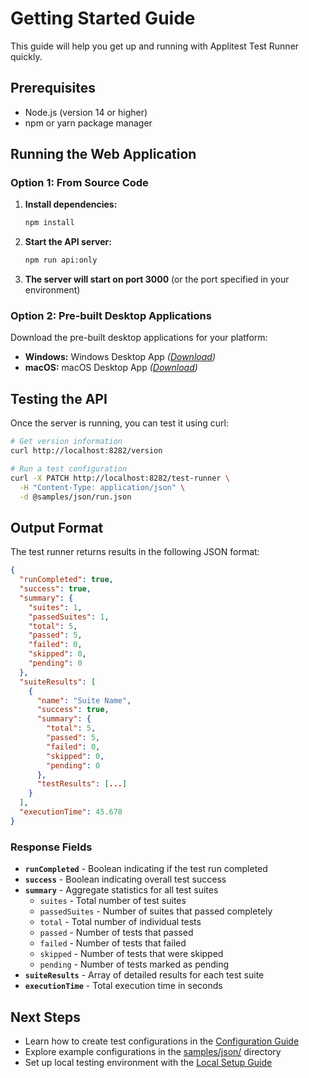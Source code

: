 # Getting Started Guide

This guide will help you get up and running with Applitest Test Runner quickly.

## Prerequisites

- Node.js (version 14 or higher)
- npm or yarn package manager

## Running the Web Application

### Option 1: From Source Code

1. **Install dependencies:**

   ```bash
   npm install
   ```

2. **Start the API server:**

   ```bash
   npm run api:only
   ```

3. **The server will start on port 3000** (or the port specified in your environment)

### Option 2: Pre-built Desktop Applications

Download the pre-built desktop applications for your platform:

- **Windows:** Windows Desktop App *([Download](https://app.applitest.co.il/downloads/ApplitestLocalRunner-win.exe))*
- **macOS:** macOS Desktop App *([Download](https://app.applitest.co.il/downloads/ApplitestLocalRunner-macos13.dmg))*

## Testing the API

Once the server is running, you can test it using curl:

```bash
# Get version information
curl http://localhost:8282/version

# Run a test configuration
curl -X PATCH http://localhost:8282/test-runner \
  -H "Content-Type: application/json" \
  -d @samples/json/run.json
```

## Output Format

The test runner returns results in the following JSON format:

```json
{
  "runCompleted": true,
  "success": true,
  "summary": {
    "suites": 1,
    "passedSuites": 1,
    "total": 5,
    "passed": 5,
    "failed": 0,
    "skipped": 0,
    "pending": 0
  },
  "suiteResults": [
    {
      "name": "Suite Name",
      "success": true,
      "summary": {
        "total": 5,
        "passed": 5,
        "failed": 0,
        "skipped": 0,
        "pending": 0
      },
      "testResults": [...]
    }
  ],
  "executionTime": 45.678
}
```

### Response Fields

- **`runCompleted`** - Boolean indicating if the test run completed
- **`success`** - Boolean indicating overall test success
- **`summary`** - Aggregate statistics for all test suites
  - `suites` - Total number of test suites
  - `passedSuites` - Number of suites that passed completely
  - `total` - Total number of individual tests
  - `passed` - Number of tests that passed
  - `failed` - Number of tests that failed
  - `skipped` - Number of tests that were skipped
  - `pending` - Number of tests marked as pending
- **`suiteResults`** - Array of detailed results for each test suite
- **`executionTime`** - Total execution time in seconds

## Next Steps

- Learn how to create test configurations in the [Configuration Guide](configuration.md)
- Explore example configurations in the [samples/json/](../samples/json/) directory
- Set up local testing environment with the [Local Setup Guide](README-LOCAL.md)